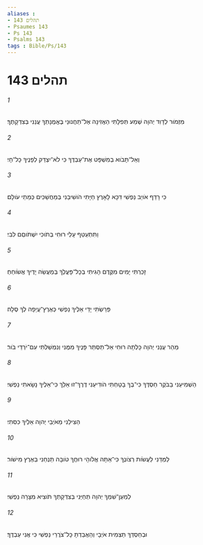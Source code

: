```yaml
---
aliases : 
- תהלים 143
- Psaumes 143
- Ps 143
- Psalms 143
tags : Bible/Ps/143
---
```


# תהלים 143

###### 1
מִזְמֹור לְדָוִד יְהוָה שְׁמַע תְּפִלָּתִי הַאֲזִינָה אֶל־תַּחֲנוּנַי בֶּאֱמֻנָתְךָ עֲנֵנִי בְּצִדְקָתֶךָ׃
###### 2
וְאַל־תָּבֹוא בְמִשְׁפָּט אֶת־עַבְדֶּךָ כִּי לֹא־יִצְדַּק לְפָנֶיךָ כָל־חָי׃
###### 3
כִּי רָדַף אֹויֵב נַפְשִׁי דִּכָּא לָאָרֶץ חַיָּתִי הֹושִׁיבַנִי בְמַחֲשַׁכִּים כְּמֵתֵי עֹולָם׃
###### 4
וַתִּתְעַטֵּף עָלַי רוּחִי בְּתֹוכִי יִשְׁתֹּוםֵם לִבִּי׃
###### 5
זָכַרְתִּי יָמִים מִקֶּדֶם הָגִיתִי בְכָל־פָּעֳלֶךָ בְּמַעֲשֵׂה יָדֶיךָ אֲשֹׂוחֵחַ׃
###### 6
פֵּרַשְׂתִּי יָדַי אֵלֶיךָ נַפְשִׁי כְּאֶרֶץ־עֲיֵפָה לְךָ סֶלָה׃
###### 7
מַהֵר עֲנֵנִי יְהוָה כָּלְתָה רוּחִי אַל־תַּסְתֵּר פָּנֶיךָ מִמֶּנִּי וְנִמְשַׁלְתִּי עִם־יֹרְדֵי בֹור׃
###### 8
הַשְׁמִיעֵנִי בַבֹּקֶר חַסְדֶּךָ כִּי־בְךָ בָטָחְתִּי הֹודִיעֵנִי דֶּרֶךְ־זוּ אֵלֵךְ כִּי־אֵלֶיךָ נָשָׂאתִי נַפְשִׁי׃
###### 9
הַצִּילֵנִי מֵאֹיְבַי יְהוָה אֵלֶיךָ כִסִּתִי׃
###### 10
לַמְּדֵנִי לַעֲשֹׂות רְצֹונֶךָ כִּי־אַתָּה אֱלֹוהָי רוּחֲךָ טֹובָה תַּנְחֵנִי בְּאֶרֶץ מִישֹׁור׃
###### 11
לְמַעַן־שִׁמְךָ יְהוָה תְּחַיֵּנִי בְּצִדְקָתְךָ תֹוצִיא מִצָּרָה נַפְשִׁי׃
###### 12
וּבְחַסְדְּךָ תַּצְמִית אֹיְבָי וְהַאֲבַדְתָּ כָּל־צֹרֲרֵי נַפְשִׁי כִּי אֲנִי עַבְדֶּךָ׃
